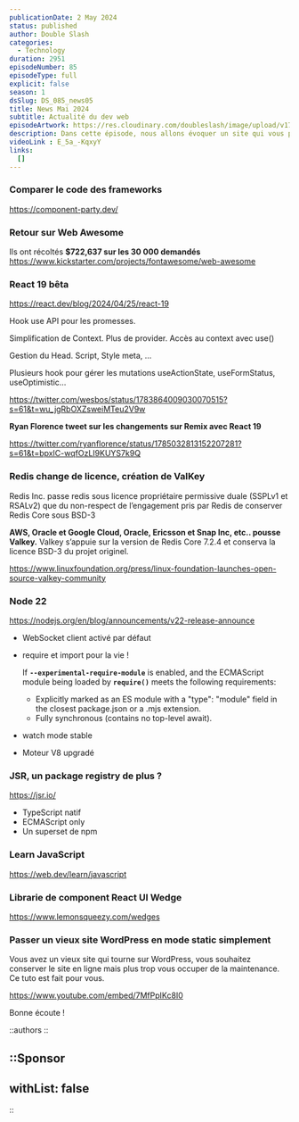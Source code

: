```yaml
---
publicationDate: 2 May 2024
status: published
author: Double Slash
categories:
  - Technology
duration: 2951
episodeNumber: 85
episodeType: full
explicit: false
season: 1
dsSlug: DS_085_news05
title: News Mai 2024
subtitle: Actualité du dev web
episodeArtwork: https://res.cloudinary.com/doubleslash/image/upload/v1714581775/episode/ART_85_xvcybj.png
description: Dans cette épisode, nous allons évoquer un site qui vous permet de comparer le code des principaux frameworks front, de la sortie de ReactJS 19 en bêta, du changement de licence de Redis, de la sortie de node.js 22, d'un nouveau registre de package nommé JSR, d'une librairie de component React et Tailwind et de comment transformer un vieux site WordPress en simple site statique.
videoLink : E_5a_-KqxyY
links:
  []
---
```

### Comparer le code des frameworks

https://component-party.dev/

### Retour sur Web Awesome

Ils ont récoltés **$722,637 sur les 30 000 demandés**
https://www.kickstarter.com/projects/fontawesome/web-awesome

### React 19 bêta

https://react.dev/blog/2024/04/25/react-19

Hook use API pour les promesses.

Simplification de Context. Plus de provider. Accès au context avec use()

Gestion du Head. Script, Style meta, …

Plusieurs hook pour gérer les mutations useActionState, useFormStatus, useOptimistic…

https://twitter.com/wesbos/status/1783864009030070515?s=61&t=wu_jgRbOXZsweiMTeu2V9w

**Ryan Florence tweet sur les changements sur Remix avec React 19**

https://twitter.com/ryanflorence/status/1785032813152207281?s=61&t=bpxIC-wqfOzLI9KUYS7k9Q

### Redis change de licence, création de ValKey

Redis Inc. passe redis sous licence propriétaire permissive duale (SSPLv1 et RSALv2) que du non-respect de l’engagement pris par Redis de conserver Redis Core sous BSD-3

**AWS, Oracle et Google Cloud, Oracle, Ericsson et Snap Inc, etc.. pousse Valkey.**
Valkey s’appuie sur la version de Redis Core 7.2.4 et conserva la licence BSD-3 du projet originel.

https://www.linuxfoundation.org/press/linux-foundation-launches-open-source-valkey-community

### Node 22

https://nodejs.org/en/blog/announcements/v22-release-announce

- WebSocket client activé par défaut
- require et import pour la vie !
    
    If **`--experimental-require-module`** is enabled, and the ECMAScript module being loaded by **`require()`** meets the following requirements:
    - Explicitly marked as an ES module with a "type": "module" field in the closest package.json or a .mjs extension. 
    - Fully synchronous (contains no top-level await).
    
- watch mode stable
- Moteur V8 upgradé

### JSR, un package registry de plus ?

https://jsr.io/ 

- TypeScript natif
- ECMAScript only
- Un superset de npm

### Learn JavaScript

https://web.dev/learn/javascript

### Librarie de component React UI Wedge

https://www.lemonsqueezy.com/wedges

### Passer un vieux site WordPress en mode static simplement

Vous avez un vieux site qui tourne sur WordPress, vous souhaitez conserver le site en ligne mais plus trop vous occuper de la maintenance. Ce tuto est fait pour vous.

https://www.youtube.com/embed/7MfPpIKc8I0

Bonne écoute !

::authors
::

::Sponsor
---
withList: false
---
::
